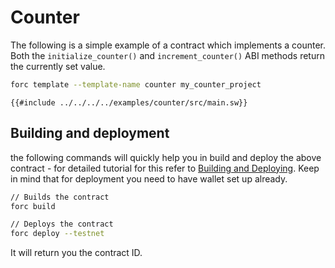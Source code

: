 # Counter

The following is a simple example of a contract which implements a counter. Both the `initialize_counter()` and `increment_counter()` ABI methods return the currently set value.

```bash
forc template --template-name counter my_counter_project
```

```sway
{{#include ../../../../examples/counter/src/main.sw}}
```

## Building and deployment

the following commands will quickly help you in build and deploy the above contract - for detailed tutorial for this refer to [Building and Deploying](https://docs.fuel.network/guides/contract-quickstart/#building-the-contract). Keep in mind that for deployment you need to have wallet set up already.

```bash
// Builds the contract
forc build

// Deploys the contract
forc deploy --testnet
```

It will return you the contract ID.
